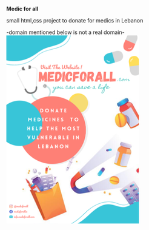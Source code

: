 **Medic for all**

small html,css project to donate for medics in Lebanon 

-domain mentioned below is not a real domain-
<img src="Poster.png" width="350">

